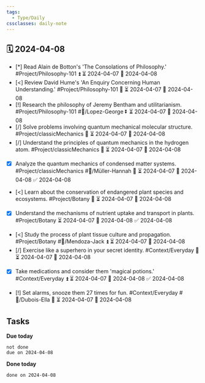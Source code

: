 ```yaml
---
tags:
  - Type/Daily
cssclasses: daily-note
---
```


## 🗓️ 2024-04-08

- [*] Read Alain de Botton's 'The Consolations of Philosophy.' #Project/Philosophy-101 ⏫ ⏳ 2024-04-07 📅 2024-04-08
- [<] Review David Hume's 'An Enquiry Concerning Human Understanding.' #Project/Philosophy-101 🔼 ⏳ 2024-04-07 📅 2024-04-08
- [!] Research the philosophy of Jeremy Bentham and utilitarianism. #Project/Philosophy-101 #👤/Lopez-George ⏬ ⏳ 2024-04-07 📅 2024-04-08
- [/] Solve problems involving quantum mechanical molecular structure. #Project/classicMechanics 🔺 ⏳ 2024-04-07 📅 2024-04-08
- [/] Understand the principles of quantum mechanics in the hydrogen atom. #Project/classicMechanics 🔺 ⏳ 2024-04-07 📅 2024-04-08
- [x] Analyze the quantum mechanics of condensed matter systems. #Project/classicMechanics #👤/Müller-Hannah 🔽 ⏳ 2024-04-07 📅 2024-04-08 ✅ 2024-04-08
- [<] Learn about the conservation of endangered plant species and ecosystems. #Project/Botany 🔼 ⏳ 2024-04-07 📅 2024-04-08
- [x] Understand the mechanisms of nutrient uptake and transport in plants. #Project/Botany ⏳ 2024-04-07 📅 2024-04-08 ✅ 2024-04-08
- [<] Study the process of plant tissue culture and propagation. #Project/Botany #👤/Mendoza-Jack ⏫ ⏳ 2024-04-07 📅 2024-04-08
- [/] Exercise like a superhero in your secret identity. #Context/Everyday 🔺 ⏳ 2024-04-07 📅 2024-04-08
- [x] Take medications and consider them 'magical potions.' #Context/Everyday ⏫ ⏳ 2024-04-07 📅 2024-04-08 ✅ 2024-04-08
- [!] Set alarms, snooze them 27 times for fun. #Context/Everyday #👤/Dubois-Ella 🔺 ⏳ 2024-04-07 📅 2024-04-08

## Tasks

**Due today**

```tasks
not done
due on 2024-04-08
```

**Done today**

```tasks
done on 2024-04-08
```
            